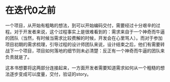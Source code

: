 # 在迭代0之前

一个项目，从开始有粗略的想法，到可以开始编码交付，需要经过十分艰辛的过程。对于开发者来说，这个过程事实上是很难看到的：需求来自于一个神奇而牛逼的团队（当然，有时候当需求比较费解的时候，开发会在心里骂人）。而对于参加项目初期的需求梳理，引导过程的设计师团队来说，设计结束之后，他们有需要转战下一个项目，项目如何落地的细节则未必清楚：反正有一个神奇而牛逼的团队来负责就是了。


这本书想要将这两部分连接起来，一方面开发者需要知道需求如何从一个粗糙的想法逐步变成可以度量，交付，验证的story。